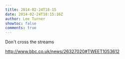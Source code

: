 ```yaml
---
title: 2014-02-24T18-15
date: 2014-02-24T18:15:16Z
author: Lee Turner
showtoc: false
comments: true
---
```


Don't cross the streams

http://www.bbc.co.uk/news/26327020#TWEET1053612

